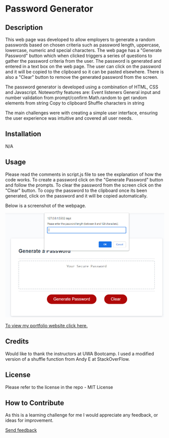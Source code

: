 # Password Generator

## Description
This web page was developed to allow employers to generate a random passwords based on chosen criteria such as password length, uppercase, lowercase, numeric and special characters. The web page has a "Generate Password" button which when clicked triggers a series of questions to gather the password criteria from the user. The password is generated and entered in a text box on the web page. The user can click on the password and it will be copied to the clipboard so it can be pasted elsewhere. There is also a "Clear" button to remove the generated password from the screen.

The password generator is developed using a combination of HTML, CSS and Javascript.
Noteworthy features are:
Event listeners
General input and number validation from prompt/confirm
Math.random to get random elements from string
Copy to clipboard
Shuffle characters in string


The main challenges were with creating a simple user interface, ensuring the user experience was intuitive and covered all user needs.

## Installation

N/A

## Usage

Please read the comments in script.js file to see the explanation of how the code works. To create a password click on the "Generate Password" button and follow the prompts. To clear the password from the screen click on the "Clear" button. To copy the password to the clipboard once its been generated, click on the password and it will be copied automatically.

Below is a screenshot of the webpage. 

![Image](./assets/images/password-generator.jpg?raw=true "Screenshot")

[To view my portfolio website click here.](https://helenelee.github.io/password-generator/)


## Credits

Would like to thank the instructors at UWA Bootcamp. I used a modified version of a shuffle function from Andy E at StackOverFlow.

## License

Please refer to the license in the repo - MIT License

## How to Contribute

As this is a learning challenge for me I would appreciate any feedback, or ideas for improvement.

[Send feedback](mailto:helenelee3@outlook.com)
